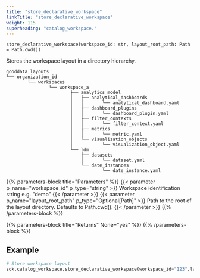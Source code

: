 ```yaml
---
title: "store_declarative_workspace"
linkTitle: "store_declarative_workspace"
weight: 115
superheading: "catalog_workspace."
---
```




`store_declarative_workspace(workspace_id: str, layout_root_path: Path = Path.cwd())`

Stores the workspace layout in a directory hierarchy.

    gooddata_layouts
    └── organization_id
            └── workspaces
                    └── workspace_a
                            ├── analytics_model
                            │   ├── analytical_dashboards
                            │   │       └── analytical_dashboard.yaml
                            │   ├── dashboard_plugins
                            │   │       └── dashboard_plugin.yaml
                            │   ├── filter_contexts
                            │   │       └── filter_context.yaml
                            │   ├── metrics
                            │   │       └── metric.yaml
                            │   └── visualization_objects
                            │           └── visualization_object.yaml
                            └── ldm
                                ├── datasets
                                │       └── dataset.yaml
                                └── date_instances
                                        └── date_instance.yaml

{{% parameters-block title="Parameters" %}}
{{< parameter p_name="workspace_id" p_type="string" >}}
Workspace identification string e.g. "demo"
{{< /parameter >}}
{{< parameter p_name="layout_root_path" p_type="Optional[Path]" >}}
Path to the root of the layout directory. Defaults to Path.cwd().
{{< /parameter >}}
{{% /parameters-block %}}

{{% parameters-block title="Returns" None="yes" %}}
{{% /parameters-block %}}

## Example

```Python
# Store workspace layout
sdk.catalog_workspace.store_declarative_workspace(workspace_id="123",layout_root_path=Path.cwd())
```
